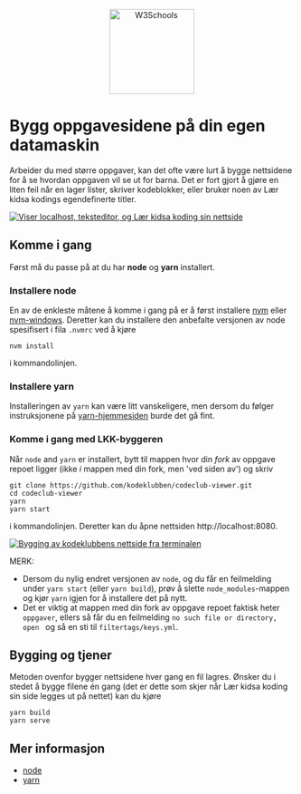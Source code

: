 
<p align="center">
<img border="0" alt="W3Schools" src="https://github.com/kodeklubben/oppgaver-wiki/blob/master/images/kodeklubb-byggeren/node-yarn-logo.png" height="150t">
</p>


# Bygg oppgavesidene på din egen datamaskin

Arbeider du med større oppgaver, kan det ofte være lurt å bygge nettsidene for å
se hvordan oppgaven vil se ut for barna. Det er fort gjort å gjøre en liten feil
når en lager lister, skriver kodeblokker, eller bruker noen av Lær kidsa kodings
egendefinerte titler.

[![Viser localhost, teksteditor, og Lær kidsa koding sin nettside](https://github.com/Oisov/oppgave/wiki/images/kodeklubb-byggeren/localhost.png "Viser localhost, teksteditor, og Lær kidsa koding sin nettside")](https://github.com/Oisov/oppgave/wiki/Bygge-oppgavesidene-lokalt/_edit)

## Komme i gang

Først må du passe på at du har **node** og
**yarn** installert.

### Installere node

En av de enkleste måtene å komme i gang på er å først installere
[nvm](https://github.com/creationix/nvm#installation) eller
[nvm-windows](https://github.com/coreybutler/nvm-windows). Deretter kan du
installere den anbefalte versjonen av node spesifisert i fila `.nvmrc` ved å
kjøre

    nvm install

i kommandolinjen.

### Installere yarn

Installeringen av `yarn` kan være litt vanskeligere, men dersom du følger
instruksjonene på [yarn-hjemmesiden](https://yarnpkg.com/lang/en/docs/install/)
burde det gå fint.

### Komme i gang med LKK-byggeren

Når `node` and `yarn` er installert, bytt til mappen hvor din _fork_ av oppgave
repoet ligger (ikke _i_ mappen med din fork, men 'ved siden av') og skriv 

```
git clone https://github.com/kodeklubben/codeclub-viewer.git
cd codeclub-viewer
yarn
yarn start
```

i kommandolinjen. Deretter kan du åpne nettsiden http://localhost:8080.

[![Bygging av kodeklubbens nettside fra terminalen](https://github.com/Oisov/oppgave/wiki/images/kodeklubb-byggeren/yarn-start.png "Bygging av kodeklubbens nettside fra terminalen")](https://github.com/Oisov/oppgave/wiki/images/kodeklubb-byggeren/yarn-start.png)

MERK: 

* Dersom du nylig endret versjonen av `node`, og du får en feilmelding under
  `yarn start` (eller `yarn build`), prøv å slette `node_modules`-mappen og kjør
  `yarn` igjen for å installere det på nytt.
* Det er viktig at mappen med din fork av oppgave repoet faktisk heter `oppgaver`, 
  ellers så får du en feilmelding `no such file or directory, open ` og så en sti til `filtertags/keys.yml`.



## Bygging og tjener

Metoden ovenfor bygger nettsidene hver gang en fil lagres. Ønsker du i stedet å
bygge filene én gang (det er dette som skjer når Lær kidsa koding sin side
legges ut på nettet) kan du kjøre

```
yarn build
yarn serve
```

## Mer informasjon
* [node](https://nodejs.org/en/)
* [yarn](https://yarnpkg.com/en/)
